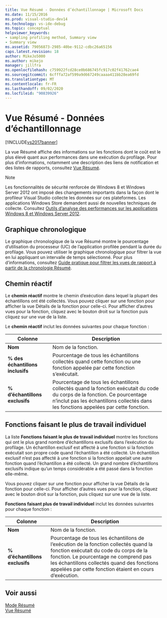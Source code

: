 ```yaml
---
title: Vue Résumé - Données d’échantillonnage | Microsoft Docs
ms.date: 11/15/2016
ms.prod: visual-studio-dev14
ms.technology: vs-ide-debug
ms.topic: conceptual
helpviewer_keywords:
- sampling profiling method, Summary view
- Summary view
ms.assetid: 79056873-2985-40be-9112-cdbc26a65156
caps.latest.revision: 18
author: MikeJo5000
ms.author: mikejo
manager: jillfra
ms.openlocfilehash: c759922fcd28ce0b686745fc917c02f41762cae4
ms.sourcegitcommit: 6cfffa72af599a9d667249caaaa411bb28ea69fd
ms.translationtype: MT
ms.contentlocale: fr-FR
ms.lasthandoff: 09/02/2020
ms.locfileid: "90839926"
---
```

# <a name="summary-view---sampling-data"></a>Vue Résumé - Données d’échantillonnage
[!INCLUDE[vs2017banner](../includes/vs2017banner.md)]

La vue Résumé affiche des informations sur les fonctions dont le coût est le plus élevé quant aux performances dans une exécution du profilage. Pour plus d’informations, notamment une description des liens de notification et des listes de rapports, consultez [Vue Résumé](../profiling/summary-view.md).  
  
> [!NOTE]
> Les fonctionnalités de sécurité renforcée de Windows 8 et Windows Server 2012 ont imposé des changements importants dans la façon dont le profileur Visual Studio collecte les données sur ces plateformes. Les applications Windows Store demandent aussi de nouvelles techniques de collecte. Consultez [Outils d’analyse des performances sur les applications Windows 8 et Windows Server 2012](../profiling/performance-tools-on-windows-8-and-windows-server-2012-applications.md).  
  
## <a name="timeline-graph"></a>Graphique chronologique  
 Le graphique chronologique de la vue Résumé montre le pourcentage d’utilisation du processeur (UC) de l’application profilée pendant la durée du profilage. Vous pouvez utiliser le graphique chronologique pour filtrer la vue en lui appliquant un intervalle de temps sélectionné. Pour plus d’informations, consultez [Guide pratique pour filtrer les vues de rapport à partir de la chronologie Résumé](../profiling/how-to-filter-report-views-from-the-summary-timeline.md).  
  
## <a name="hot-path"></a>Chemin réactif  
 Le **chemin réactif** montre le chemin d’exécution dans lequel la plupart des échantillons ont été collectés. Vous pouvez cliquer sur une fonction pour afficher la vue Détails de la fonction pour celle-ci. Pour afficher d’autres vues pour la fonction, cliquez avec le bouton droit sur la fonction puis cliquez sur une vue de la liste.  
  
 Le **chemin réactif** inclut les données suivantes pour chaque fonction :  
  
|Colonne|Description|  
|------------|-----------------|  
|**Nom**|Nom de la fonction.|  
|**% des échantillons inclusifs**|Pourcentage de tous les échantillons collectés quand cette fonction ou une fonction appelée par cette fonction s’exécutait.|  
|**% d’échantillons exclusifs**|Pourcentage de tous les échantillons collectés quand la fonction exécutait du code du corps de la fonction. Ce pourcentage n’inclut pas les échantillons collectés dans les fonctions appelées par cette fonction.|  
  
## <a name="functions-doing-most-individual-work"></a>Fonctions faisant le plus de travail individuel  
 La liste **Fonctions faisant le plus de travail individuel** montre les fonctions qui ont le plus grand nombre d’échantillons exclusifs dans l’exécution du profilage. Un échantillon exclusif est affecté à une fonction si la fonction exécutait son propre code quand l’échantillon a été collecté. Un échantillon exclusif n’est pas affecté à une fonction si la fonction appelait une autre fonction quand l’échantillon a été collecté. Un grand nombre d’échantillons exclusifs indique qu’un temps considérable a été passé dans la fonction elle-même.  
  
 Vous pouvez cliquer sur une fonction pour afficher la vue Détails de la fonction pour celle-ci. Pour afficher d’autres vues pour la fonction, cliquez avec le bouton droit sur la fonction, puis cliquez sur une vue de la liste.  
  
 **Fonctions faisant plus de travail individuel** inclut les données suivantes pour chaque fonction :  
  
|Colonne|Description|  
|------------|-----------------|  
|**Nom**|Nom de la fonction.|  
|**% d’échantillons exclusifs**|Pourcentage de tous les échantillons de l’exécution de la fonction collectés quand la fonction exécutait du code du corps de la fonction. Le pourcentage ne comprend pas les échantillons collectés quand des fonctions appelées par cette fonction étaient en cours d’exécution.|  
  
## <a name="see-also"></a>Voir aussi  
 [Mode Résumé](../profiling/summary-view-dotnet-memory-data.md)   
 [Vue Résumé](../profiling/summary-view-instrumentation-data.md)
